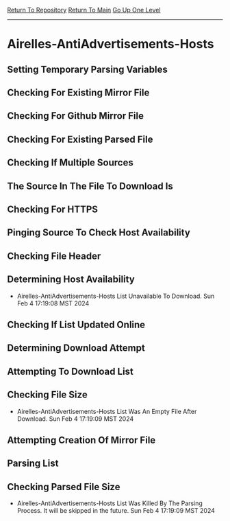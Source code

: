 [Return To Repository](https://github.com/DigitalWarrior/piholeparser/)
[Return To Main](https://github.com/DigitalWarrior/piholeparser/blob/master/RecentRunLogs/Mainlog.md)
[Go Up One Level](https://github.com/DigitalWarrior/piholeparser/blob/master/RecentRunLogs/TopLevelScripts/30-Processing-External-Blacklists.md)
____________________________________
# Airelles-AntiAdvertisements-Hosts
## Setting Temporary Parsing Variables
## Checking For Existing Mirror File
## Checking For Github Mirror File
## Checking For Existing Parsed File
## Checking If Multiple Sources
## The Source In The File To Download Is
## Checking For HTTPS
## Pinging Source To Check Host Availability
## Checking File Header
## Determining Host Availability
* Airelles-AntiAdvertisements-Hosts List Unavailable To Download. Sun Feb  4 17:19:08 MST 2024
## Checking If List Updated Online
## Determining Download Attempt
## Attempting To Download List
## Checking File Size
* Airelles-AntiAdvertisements-Hosts List Was An Empty File After Download. Sun Feb  4 17:19:09 MST 2024
## Attempting Creation Of Mirror File
## Parsing List
## Checking Parsed File Size
* Airelles-AntiAdvertisements-Hosts List Was Killed By The Parsing Process. It will be skipped in the future. Sun Feb  4 17:19:09 MST 2024
